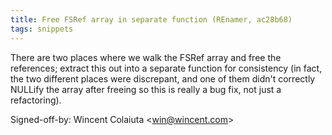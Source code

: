 ```yaml
---
title: Free FSRef array in separate function (REnamer, ac28b68)
tags: snippets
---
```


There are two places where we walk the FSRef array and free the references; extract this out into a separate function for consistency (in fact, the two different places were discrepant, and one of them didn't correctly NULLify the array after freeing so this is really a bug fix, not just a refactoring).

Signed-off-by: Wincent Colaiuta &lt;win@wincent.com&gt;
